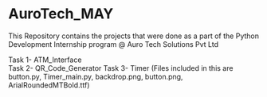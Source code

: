 # AuroTech_MAY
This Repository contains the projects that were done as a part of the Python Development Internship program @ Auro Tech Solutions Pvt Ltd

Task 1- ATM_Interface <br>
Task 2- QR_Code_Generator
Task 3- Timer (Files included in this are button.py, Timer_main.py, backdrop.png, button.png, ArialRoundedMTBold.ttf)
